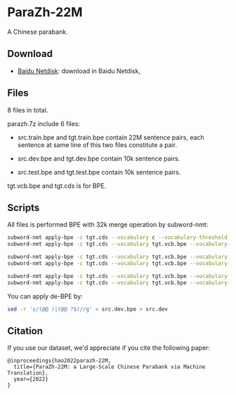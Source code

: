 # ParaZh-22M
A Chinese parabank.


## Download
* [Baidu Netdisk](https://): download in Baidu Netdisk, 

## Files
8 files in total.

parazh.7z include 6 files: 

* src.train.bpe and tgt.train.bpe contain 22M sentence pairs, each sentence at same line of this two files constitute a pair.

* src.dev.bpe and tgt.dev.bpe contain 10k sentence pairs.

* src.test.bpe and tgt.test.bpe contain 10k sentence pairs.

tgt.vcb.bpe and tgt.cds is for BPE.

## Scripts
All files is performed BPE with 32k merge operation by subword-nmt:
```bash
subword-nmt apply-bpe -c tgt.cds --vocabulary c --vocabulary-threshold 8 < src.train > src.train.bpe
subword-nmt apply-bpe -c tgt.cds --vocabulary tgt.vcb.bpe --vocabulary-threshold 8 < tgt.train > tgt.train.bpe

subword-nmt apply-bpe -c tgt.cds --vocabulary tgt.vcb.bpe --vocabulary-threshold 8 < src.dev > src.dev.bpe
subword-nmt apply-bpe -c tgt.cds --vocabulary tgt.vcb.bpe --vocabulary-threshold 8 < tgt.dev > tgt.dev.bpe

subword-nmt apply-bpe -c tgt.cds --vocabulary tgt.vcb.bpe --vocabulary-threshold 8 < src.test > src.test.bpe
subword-nmt apply-bpe -c tgt.cds --vocabulary tgt.vcb.bpe --vocabulary-threshold 8 < tgt.test > tgt.test.bpe

```

You can apply de-BPE by:
```bash
sed -r 's/(@@ )|(@@ ?$)//g' < src.dev.bpe > src.dev
```

## Citation
If you use our dataset, we'd appreciate if you cite the following paper:
```
@inproceedings{hao2022parazh-22M,
  title={ParaZh-22M: a Large-Scale Chinese Parabank via Machine Translation},
  year={2022}
}
```